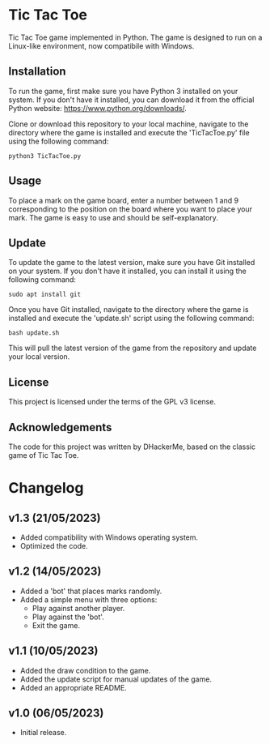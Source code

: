 # Tic Tac Toe
Tic Tac Toe game implemented in Python. The game is designed to run on a Linux-like environment, now compatibile with Windows.

## Installation
To run the game, first make sure you have Python 3 installed on your system. If you don't have it installed, you can download it from the official Python website: https://www.python.org/downloads/.

Clone or download this repository to your local machine, navigate to the directory where the game is installed and execute the 'TicTacToe.py' file using the following command:

```
python3 TicTacToe.py
```

## Usage
To place a mark on the game board, enter a number between 1 and 9 corresponding to the position on the board where you want to place your mark. The game is easy to use and should be self-explanatory.

## Update
To update the game to the latest version, make sure you have Git installed on your system. If you don't have it installed, you can install it using the following command:

```
sudo apt install git
```

Once you have Git installed, navigate to the directory where the game is installed and execute the 'update.sh' script using the following command:

```
bash update.sh
```

This will pull the latest version of the game from the repository and update your local version.

## License
This project is licensed under the terms of the GPL v3 license.

## Acknowledgements
The code for this project was written by DHackerMe, based on the classic game of Tic Tac Toe.

# Changelog
## v1.3 (21/05/2023)
- Added compatibility with Windows operating system.
- Optimized the code.

## v1.2 (14/05/2023)
- Added a 'bot' that places marks randomly.
- Added a simple menu with three options:
  - Play against another player.
  - Play against the 'bot'.
  - Exit the game.

## v1.1 (10/05/2023)
- Added the draw condition to the game.
- Added the update script for manual updates of the game.
- Added an appropriate README.

## v1.0 (06/05/2023)
- Initial release.
